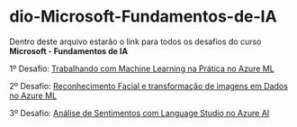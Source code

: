 # dio-Microsoft-Fundamentos-de-IA
Dentro deste arquivo estarão o link para todos os desafios do curso **Microsoft - Fundamentos de IA**

1º Desafio: [Trabalhando com Machine Learning na Prática no Azure ML](https://github.com/chrissoares/dio-Microsoft-Fundamentos-de-IA/blob/main/Trabalhando-com-Machine-Learning-na-Pr%C3%A1tica-no-Azure-ML.md)

2º Desafio: [Reconhecimento Facial e transformação de imagens em Dados no Azure ML](https://github.com/chrissoares/dio-Microsoft-Fundamentos-de-IA/blob/main/Desafio-2/Reconhecimento-Facial-e-transformação-de-imagens-em-Dados-no-Azure-ML.md)

3º Desafio: [Análise de Sentimentos com Language Studio no Azure AI](https://github.com/chrissoares/dio-Microsoft-Fundamentos-de-IA/blob/main/Desafio-3/Análise-de-Sentimentos-com-Language-Studio-no-Azure-AI.md)
